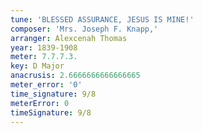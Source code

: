 ```yaml
---
tune: 'BLESSED ASSURANCE, JESUS IS MINE!'
composer: 'Mrs. Joseph F. Knapp,'
arranger: Alexcenah Thomas
year: 1839-1908
meter: 7.7.7.3.
key: D Major
anacrusis: 2.6666666666666665
meter_error: '0'
time_signature: 9/8
meterError: 0
timeSignature: 9/8
---
```

